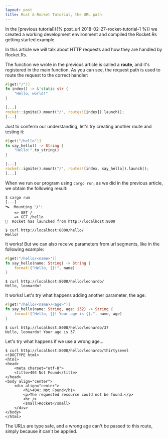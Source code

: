 ```yaml
---
layout: post
title: Rust & Rocket Tutorial, the URL path
---
```


In the [previous tutorial]({% post_url 2018-02-27-rocket-tutorial-1 %}) we
created a working development environment and compiled the Rocket.Rs getting
started example.

In this article we will talk about HTTP requests and how they are handled by
Rocket.Rs.

The function we wrote in the previous article is called a **route**, and it's
registered in the main function. As you can see, the request path is used to
route the request to the correct handler:

```rust
#[get("/")]
fn index() -> &'static str {
    "Hello, world!"
}

[...]
rocket::ignite().mount("/", routes![index]).launch();
[...]
```

Just to conferm our understanding, let's try creating another route and testing
it:

```rust
#[get("/hello")]
fn say_hello() -> String {
    "Hello!".to_string()
}

[...]
rocket::ignite().mount("/", routes![index, say_hello]).launch();
[...]
```

When we run our program using `cargo run`, as we did in the previous article, we
obtain the following result:

```
$ cargo run
[...]
🛰  Mounting '/':
    => GET /
    => GET /hello
🚀  Rocket has launched from http://localhost:8000

$ curl http://localhost:8000/hello/
Hello!
```

It works! But we can also receive parameters from url segments, like in the
following example:

```rust
#[get("/hello/<name>")]
fn say_hello(name: String) -> String {
    format!("Hello, {}!", name)
}
```

```
$ curl http://localhost:8000/hello/leonardo/
Hello, leonardo!
```

It works! Let's try what happens adding another parameter, the age:

```rust
#[get("/hello/<name>/<age>")]
fn say_hello(name: String, age: i32) -> String {
    format!("Hello, {}! Your age is {}.", name, age)
}
```

```
$ curl http://localhost:8000/hello/leonardo/37
Hello, leonardo! Your age is 37.
```

Let's try what happens if we use a wrong age...

```
$ curl http://localhost:8000/hello/leonardo/thirtysevel
<!DOCTYPE html>
<html>
<head>
    <meta charset="utf-8">
    <title>404 Not Found</title>
</head>
<body align="center">
    <div align="center">
        <h1>404: Not Found</h1>
        <p>The requested resource could not be found.</p>
        <hr />
        <small>Rocket</small>
    </div>
</body>
</html>
```

The URLs are type safe, and a wrong age can't be passed to this route, simply
because it can't be applied.